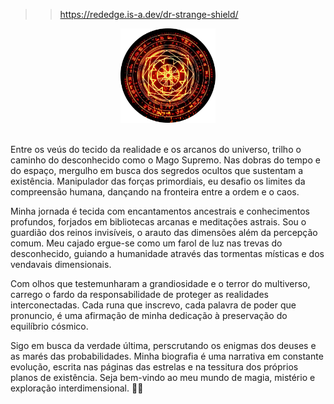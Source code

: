 >> https://rededge.is-a.dev/dr-strange-shield/

<p align="center">
  <img src="logo.png" height="30%" width="30%">
</p>
<br>
Entre os veús do tecido da realidade e os arcanos do universo, trilho o caminho do desconhecido como o Mago Supremo. Nas dobras do tempo e do espaço, mergulho em busca dos segredos ocultos que sustentam a existência. Manipulador das forças primordiais, eu desafio os limites da compreensão humana, dançando na fronteira entre a ordem e o caos.

Minha jornada é tecida com encantamentos ancestrais e conhecimentos profundos, forjados em bibliotecas arcanas e meditações astrais. Sou o guardião dos reinos invisíveis, o arauto das dimensões além da percepção comum. Meu cajado ergue-se como um farol de luz nas trevas do desconhecido, guiando a humanidade através das tormentas místicas e dos vendavais dimensionais.

Com olhos que testemunharam a grandiosidade e o terror do multiverso, carrego o fardo da responsabilidade de proteger as realidades interconectadas. Cada runa que inscrevo, cada palavra de poder que pronuncio, é uma afirmação de minha dedicação à preservação do equilíbrio cósmico.

Sigo em busca da verdade última, perscrutando os enigmas dos deuses e as marés das probabilidades. Minha biografia é uma narrativa em constante evolução, escrita nas páginas das estrelas e na tessitura dos próprios planos de existência. Seja bem-vindo ao meu mundo de magia, mistério e exploração interdimensional. 🔮🌌

